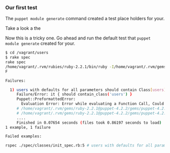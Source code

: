 ### Our first test



The `puppet module generate` command created a test place holders for your.

Take a look a the

Now this is a tricky one. Go ahead and run the default test that `puppet module generate` created for your.

```bash
$ cd /vagrant/users
$ rake spec
rake spec
/home/vagrant/.rvm/rubies/ruby-2.2.1/bin/ruby -I/home/vagrant/.rvm/gems/ruby-2.2.1@puppet-4.2.2/gems/rspec-support-3.3.0/lib:/home/vagrant/.rvm/gems/ruby-2.2.1@puppet-4.2.2/gems/rspec-core-3.3.2/lib /home/vagrant/.rvm/gems/ruby-2.2.1@puppet-4.2.2/gems/rspec-core-3.3.2/exe/rspec --pattern spec/\{classes,defines,unit,functions,hosts,integration\}/\*\*/\*_spec.rb --color
F

Failures:

  1) users with defaults for all parameters should contain Class[users]
     Failure/Error: it { should contain_class('users') }
     Puppet::PreformattedError:
       Evaluation Error: Error while evaluating a Function Call, Could not find class ::users for vagrant-ubuntu-trusty-64.eau.wi.charter.com at line 1:1 on node vagrant-ubuntu-trusty-64.eau.wi.charter.com
     # /home/vagrant/.rvm/gems/ruby-2.2.1@puppet-4.2.2/gems/puppet-4.2.2/lib/puppet/parser/compiler.rb:207:in `block in evaluate_classes'
     # /home/vagrant/.rvm/gems/ruby-2.2.1@puppet-4.2.2/gems/puppet-4.2.2/lib/puppet/parser/compiler.rb:206:in `collect'
     ....
     Finished in 0.07654 seconds (files took 0.86197 seconds to load)
1 example, 1 failure

Failed examples:

rspec ./spec/classes/init_spec.rb:5 # users with defaults for all parameters should contain Class[users]
```